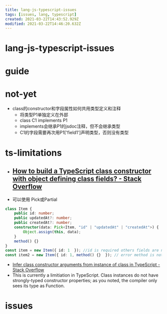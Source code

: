 ```yaml
---
title: lang-js-typescript-issues
tags: [issues, lang, typescript]
created: 2021-03-22T14:43:52.929Z
modified: 2021-03-22T14:46:20.632Z
---
```


# lang-js-typescript-issues

# guide

# not-yet
- class的constructor和字段属性如何共用类型定义和注释
  - 将类型P1单独定义在外部
  - class C1 implements P1
  - implements会继承P1的jsdoc注释，但不会继承类型
  - C1的字段需要再次用P1['field1']声明类型，否则没有类型
# ts-limitations
- ## [How to build a TypeScript class constructor with object defining class fields? - Stack Overflow](https://stackoverflow.com/questions/49061774/how-to-build-a-typescript-class-constructor-with-object-defining-class-fields)
- 可以使用 Pick或Partial

```typescript
class Item {
    public id: number;
    public updatedAt?: number;
    public createdAt?: number;
    constructor(data: Pick<Item, "id" | "updatedAt" | "createdAt">) {
        Object.assign(this, data);
    }
    method() {}
}
const item = new Item({ id: 1  }); //id is required others fields are not
const item2 = new Item({ id: 1, method() {}  }); // error method is not allowed
```

- [Infer class constructor arguments from instance of class in TypeScript - Stack Overflow](https://stackoverflow.com/questions/64841408/infer-class-constructor-arguments-from-instance-of-class-in-typescript)
- This is currently a limitiation in TypeScript. Class instances do not have strongly-typed constructor properties; as you noted, the compiler only sees its type as Function. 
# issues
